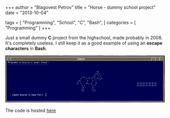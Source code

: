 +++
author = "Blagovest Petrov"
title = "Horse - dummy school project"
date = "2013-10-04"

tags = [
    "Programming",
    "School",
    "C",
    "Bash",
]
categories = [
    "Programming"
]
+++

Just a small dummy **C** project from the highschool, made probably in 2008. It's completely useless. I still keep it as a good example of using an **escape characters** in **Bash**.

![horse](img/horse-screenshot.png)

The code is hosted [here](https://code.petrovs.info/cemetery/Horse)